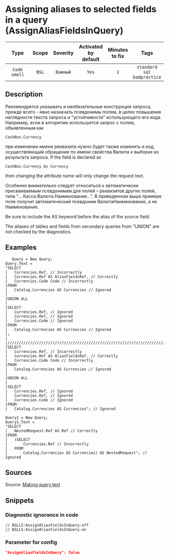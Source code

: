 # Assigning aliases to selected fields in a query (AssignAliasFieldsInQuery)

|     Type     | Scope | Severity | Activated<br>by default | Minutes<br>to fix |                       Tags                       |
|:------------:|:-----:|:--------:|:-----------------------------:|:-----------------------:|:------------------------------------------------:|
| `Code smell` | `BSL` | `Важный` |             `Yes`             |           `1`           | `standard`<br>`sql`<br>`badpractice` |

<!-- Блоки выше заполняются автоматически, не трогать -->
## Description
<!-- Описание диагностики заполняется вручную. Необходимо понятным языком описать смысл и схему работу -->

Рекомендуется указывать и необязательные конструкции запроса, прежде всего - явно назначать псевдонимы полям, в целях повышения наглядности текста запроса и "устойчивости" использующего его кода. Например, если в алгоритме используется запрос с полем, объявленным как

```bsl
CashBox.Currency
```
при изменении имени реквизита нужно будет также изменить и код, осуществляющий обращение по имени свойства Валюта к выборке из результата запроса. If the field is declared as
```bsl
CashBox.Currency As Currency
```
then changing the attribute name will only change the request text.

Особенно внимательно следует относиться к автоматически присваиваемым псевдонимам для полей – реквизитов других полей, типа "... Касса.Валюта.Наименование...". В приведенном выше примере поле получит автоматический псевдоним ВалютаНаименование, а не Наименование.

Be sure to include the AS keyword before the alias of the source field.

The aliases of tables and fields from secondary queries from "UNION" are not checked by the diagnostics.

## Examples
<!-- В данном разделе приводятся примеры, на которые диагностика срабатывает, а также можно привести пример, как можно исправить ситуацию -->
 ```bsl   
    Query = New Query;
Query.Text =
"SELECT
|   Currencies.Ref, // Incorrectly
|   Currencies.Ref AS AliasFieldsRef, // Correctly
|   Currencies.Code Code // Incorrectly
|FROM
|   Catalog.Currencies AS Currencies // Ignored
|
|UNION ALL
|
|SELECT
|   Currencies.Ref, // Ignored
|   Currencies.Ref, // Ignored
|   Currencies.Code // Ignored
|FROM
|   Catalog.Currencies AS Currencies // Ignored
|;
|
|////////////////////////////////////////////////////////////////////////////////
|SELECT
|   Currencies.Ref, // Incorrectly
|   Currencies.Ref AS AliasFieldsRef, // Correctly
|   Currencies.Code Code // Incorrectly
|FROM
|   Catalog.Currencies AS Currencies // Ignored
|
|UNION ALL
|
|SELECT
|   Currencies.Ref, // Ignored
|   Currencies.Ref, // Ignored
|   Currencies.Code // Ignored
|FROM
|   Catalog.Currencies AS Currencies"; // Ignored

Query1 = New Query;
Query1.Text =
"SELECT
|   NestedRequest.Ref AS Ref // Correctly
|FROM
|   (SELECT
|       Currencies.Ref // Incorrectly
|   FROM
|       Catalog.Currencies AS Currencies) AS NestedRequest"; // Ignored 
  ```
## Sources
<!-- Необходимо указывать ссылки на все источники, из которых почерпнута информация для создания диагностики -->
Source: [Making query text](https://its.1c.ru/db/v8std#content:437:hdoc)
<!-- Примеры источников

* Источник: [Стандарт: Тексты модулей](https://its.1c.ru/db/v8std#content:456:hdoc)
* Полезная информация: [Отказ от использования модальных окон](https://its.1c.ru/db/metod8dev#content:5272:hdoc)
* Источник: [Cognitive complexity, ver. 1.4](https://www.sonarsource.com/docs/CognitiveComplexity.pdf) -->

## Snippets

<!-- Блоки ниже заполняются автоматически, не трогать -->
### Diagnostic ignorance in code

```bsl
// BSLLS:AssignAliasFieldsInQuery-off
// BSLLS:AssignAliasFieldsInQuery-on
```

### Parameter for config

```json
"AssignAliasFieldsInQuery": false
```
